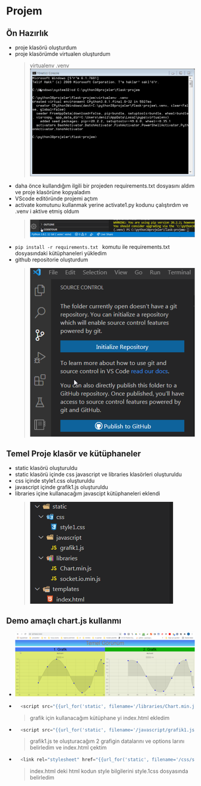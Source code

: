 # Projem
## Ön Hazırlık
- proje klasörü oluşturdum
- proje klasörümde virtualen oluşturdum
    > virtualenv .venv
    ![](https://github.com/mesleki2017/flask-projem/blob/5551c0042297b644b49b655b6288d508db5eee2a/resimler/virtualenv1.png)
- daha önce kullandığım ilgili bir projeden requirements.txt dosyasını aldım ve proje klasörüne kopyaladım
- VScode editöründe projemi açtım
- activate komutunu kullanmak yerine activate1.py kodunu çalıştırdım ve .venv i aktive etmiş oldum
    > ![](https://github.com/mesleki2017/flask-projem/blob/5551c0042297b644b49b655b6288d508db5eee2a/resimler/virtualenv2.png)
-  ```pip install -r requirements.txt ``` komutu ile requirements.txt dosyasındaki kütüphaneleri yükledim
- github repositorie oluşturdum
    > ![](https://github.com/mesleki2017/flask-projem/blob/1dfd5abe11552acde1cc9a6237eb0e9220ec66a4/resimler/github1.png)

## Temel Proje klasör ve kütüphaneler
- static klasörü oluşturuldu
- static klasörü içinde css javascript ve libraries klasörleri oluşturuldu
- css içinde style1.css oluşturuldu
- javascript içinde grafik1.js oluşturuldu
- libraries içine kullanacağım javascipt kütüphaneleri eklendi
    > ![](https://github.com/mesleki2017/flask-projem/blob/9a5e1d25436a6543101e8525ddba9bffae8be256/resimler/static-templates-1.png)

## Demo amaçlı chart.js kullanmı 
- ![](https://github.com/mesleki2017/flask-projem/blob/6ea5f45e985925c9ba07dc44d5e7d05b756310da/resimler/chartjs-1.png)

- ```javascript 
    <script src="{{url_for('static', filename='/libraries/Chart.min.js')}}"></script>
    ````
    > grafik için kullanacağım kütüphane yi index.html ekledim
- ```javascript
    <script src="{{url_for('static', filename='/javascript/grafik1.js')}}"></script>
    ```
    > grafik1.js te oluşturacağım 2 grafigin datalarını ve options larını belirledim
    ve index.html çektim
- ```javascript
    <link rel="stylesheet" href="{{url_for('static', filename='/css/style1.css')}}"> 
    ```
    > index.html deki html kodun style bilgilerini style.1css dosyasında belirledim


